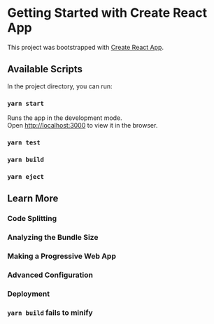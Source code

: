 # Getting Started with Create React App

This project was bootstrapped with [Create React App](https://github.com/facebook/create-react-app).

## Available Scripts

In the project directory, you can run:

### `yarn start`

Runs the app in the development mode.\
Open [http://localhost:3000](http://localhost:3000) to view it in the browser.



### `yarn test`


### `yarn build`



### `yarn eject`


## Learn More

### Code Splitting


### Analyzing the Bundle Size

### Making a Progressive Web App
### Advanced Configuration

### Deployment



### `yarn build` fails to minify




